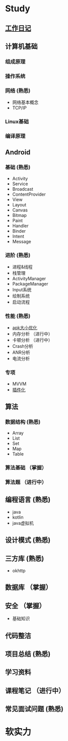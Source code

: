 # Study
## [工作日记](https://github.com/meimingzileaa/StudyPlan/blob/master/WorkNote.md)
## 计算机基础
### 组成原理
### 操作系统
### 网络  (熟悉)
* 网络基本概念
* TCP/IP
### Linux基础
### 编译原理

## Android
### 基础  (熟悉)
* Activity   
* Service
* Broadcast
* ContentProvider
* View
* Layout
* Canvas
* Bitmap
* Paint
* Handler
* Binder
* Intent
* Message
### 进阶  (熟悉)
* 进程&线程
* 栈管理
* ActivityManager
* PackageManager
* Input系统
* 绘制系统
* 启动流程
### 性能  (熟悉)
* [apk大小优化](https://github.com/meimingzileaa/StudyPlan/blob/master/Android%E6%80%A7%E8%83%BD%E4%BC%98%E5%8C%96/apk%E5%A4%A7%E5%B0%8F%E4%BC%98%E5%8C%96.md)
* 内存分析 （进行中）
* 卡顿分析 （进行中）
* Crash分析
* ANR分析
* 电流分析
### 专项
* MVVM
* [插件化](https://github.com/meimingzileaa/StudyPlan/blob/master/Android%E8%BF%9B%E9%98%B6/%E6%8F%92%E4%BB%B6%E5%8C%96.md)

## 算法
### 数据结构  (熟悉)
* Array
* List
* Set
* Map
* Table
### 算法基础 （掌握）
### 算法题 （进行中）

## 编程语言 (熟悉)
* java
* kotlin
* java虚拟机
## 设计模式 (熟悉)
## 三方库 (熟悉)
* okhttp
## 数据库 （掌握）
## 安全 （掌握）
* 基础知识
## 代码整洁
## 项目总结 (熟悉)
## 学习资料
## 课程笔记 （进行中）
## 常见面试问题 (熟悉)

# 软实力


